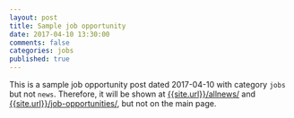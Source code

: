 ```yaml
---
layout: post
title: Sample job opportunity
date: 2017-04-10 13:30:00
comments: false
categories: jobs
published: true
---
```


This is a sample job opportunity post dated 2017-04-10 with category `jobs` but not `news`.
Therefore, it will be shown at [{{site.url}}/allnews/]({{site.url}}/allnews/)
and [{{site.url}}/job-opportunities/]({{site.url}}/job-opportunities/),
but not on the main page.

<!--more-->
